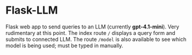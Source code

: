 # Flask-LLM

Flask web app to send queries to an LLM (currently **gpt-4.1-mini**). Very rudimentary at this point.
The index route `/` displays a query form and submits to connected LLM.
The route `/model` is also available to see which model is being used; must be typed in manually.
